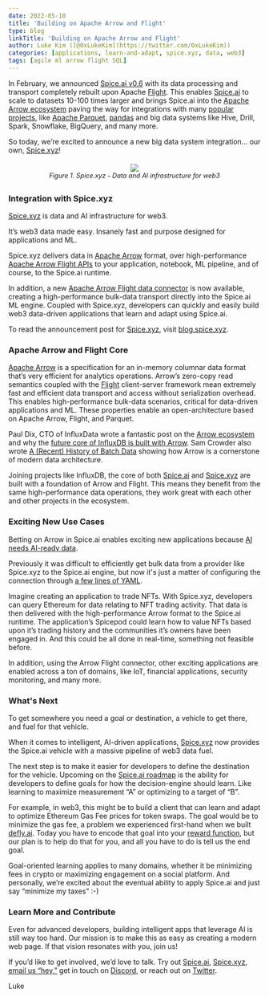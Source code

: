 ```yaml
---
date: 2022-05-10
title: 'Building on Apache Arrow and Flight'
type: blog
linkTitle: 'Building on Apache Arrow and Flight'
author: Luke Kim ([@0xLukeKim](https://twitter.com/0xLukeKim))
categories: [applications, learn-and-adapt, spice.xyz, data, web3]
tags: [agile ml arrow flight SQL]
---
```


In February, we announced [Spice.ai v0.6](https://blog.spiceai.org/posts/2022/02/08/announcing-the-release-of-spice.ai-v0.6-alpha/) with its data processing and transport completely rebuilt upon Apache [Flight](https://arrow.apache.org/blog/2019/10/13/introducing-arrow-flight/). This enables [Spice.ai](https://spiceai.org) to scale to datasets 10-100 times larger and brings Spice.ai into the [Apache Arrow ecosystem](https://arrow.apache.org/) paving the way for integrations with many [popular projects](https://arrow.apache.org/powered_by/), like [Apache Parquet](https://parquet.apache.org/), [pandas](https://pandas.pydata.org/) and big data systems like Hive, Drill, Spark, Snowflake, BigQuery, and many more.

So today, we’re excited to announce a new big data system integration… our own, [Spice.xyz](https://spice.xyz)!

<div style="display: flex; justify-content: center; padding: 5px;">
  <div style="display: flex; flex-direction: column;">
    <img style="max-width: 600px; margin: auto" src="https://user-images.githubusercontent.com/80174/167584679-115c26ff-74ea-48b7-9c26-4bd4feae2afa.jpg" />
	<div style="font-size: 0.8rem; font-style: italic;">Figure 1. Spice.xyz - Data and AI infrastructure for web3</div>
  </div>
</div>

### Integration with Spice.xyz

[Spice.xyz](https://spice.xyz) is data and AI infrastructure for web3.

It’s web3 data made easy. Insanely fast and purpose designed for applications and ML.

Spice.xyz delivers data in [Apache Arrow](https://arrow.apache.org/) format, over high-performance [Apache Arrow Flight APIs](https://arrow.apache.org/blog/2019/10/13/introducing-arrow-flight/) to your application, notebook, ML pipeline, and of course, to the Spice.ai runtime.

In addition, a new [Apache Arrow Flight data connector](https://https://github.com/spiceai/data-components-contrib/tree/trunk/dataconnectors/arrow-flight) is now available, creating a high-performance bulk-data transport directly into the Spice.ai ML engine. Coupled with Spice.xyz, developers can quickly and easily build web3 data-driven applications that learn and adapt using Spice.ai.

To read the announcement post for [Spice.xyz](https://spice.xyz), visit [blog.spice.xyz](https://medium.com/spice-ai/announcing-spice-xyz-94323159cd2b).

### Apache Arrow and Flight Core

[Apache Arrow](https://arrow.apache.org/) is a specification for an in-memory columnar data format that’s very efficient for analytics operations. Arrow’s zero-copy read semantics coupled with the [Flight](https://arrow.apache.org/blog/2019/10/13/introducing-arrow-flight/) client-server framework mean extremely fast and efficient data transport and access without serialization overhead. This enables high-performance bulk-data scenarios, critical for data-driven applications and ML. These properties enable an open-architecture based on Apache Arrow, Flight, and Parquet.

Paul Dix, CTO of InfluxData wrote a fantastic post on the [Arrow ecosystem](https://www.influxdata.com/blog/apache-arrow-parquet-flight-and-their-ecosystem-are-a-game-changer-for-olap/) and why the [future core of InfluxDB is built with Arrow](https://www.influxdata.com/blog/announcing-influxdb-iox/). Sam Crowder also wrote [A (Recent) History of Batch Data](https://cloudconstructed.substack.com/p/a-recent-history-of-batch-data?s=r) showing how Arrow is a cornerstone of modern data architecture.

Joining projects like InfluxDB, the core of both [Spice.ai](https://spiceai.org) and [Spice.xyz](https://spice.xyz) are built with a foundation of Arrow and Flight. This means they benefit from the same high-performance data operations, they work great with each other and other projects in the ecosystem.

### Exciting New Use Cases

Betting on Arrow in Spice.ai enables exciting new applications because [AI needs AI-ready data](https://blog.spiceai.org/posts/2021/12/05/ai-needs-ai-ready-data/).

Previously it was difficult to efficiently get bulk data from a provider like Spice.xyz to the Spice.ai engine, but now it's just a matter of configuring the connection through [a few lines of YAML](https://github.com/spiceai/data-components-contrib/blob/trunk/dataconnectors/flight/README.md).

Imagine creating an application to trade NFTs. With Spice.xyz, developers can query Ethereum for data relating to NFT trading activity. That data is then delivered with the high-performance Arrow format to the Spice.ai runtime. The application’s Spicepod could learn how to value NFTs based upon it’s trading history and the communities it’s owners have been engaged in. And this could be all done in real-time, something not feasible before.

In addition, using the Arrow Flight connector, other exciting applications are enabled across a ton of domains, like IoT, financial applications, security monitoring, and many more.

### What's Next

To get somewhere you need a goal or destination, a vehicle to get there, and fuel for that vehicle.

When it comes to intelligent, AI-driven applications, [Spice.xyz](https://spice.xyz) now provides the Spice.ai vehicle with a massive pipeline of web3 data fuel.

The next step is to make it easier for developers to define the destination for the vehicle. Upcoming on the [Spice.ai roadmap](https://github.com/spiceai/spiceai/blob/trunk/docs/ROADMAP.md) is the ability for developers to define goals for how the decision-engine should learn. Like learning to maximize measurement “A” or optimizing to a target of “B”.

For example, in web3, this might be to build a client that can learn and adapt to optimize Ethereum Gas Fee prices for token swaps. The goal would be to minimize the gas fee, a problem we experienced first-hand when we built [defly.ai](https://defly.ai). Today you have to encode that goal into your [reward function](https://docs.spiceai.org/concepts/rewards/), but our plan is to help do that for you, and all you have to do is tell us the end goal.

Goal-oriented learning applies to many domains, whether it be minimizing fees in crypto or maximizing engagement on a social platform. And personally, we’re excited about the eventual ability to apply Spice.ai and just say “minimize my taxes” :-)

### Learn More and Contribute

Even for advanced developers, building intelligent apps that leverage AI is still way too hard. Our mission is to make this as easy as creating a modern web page. If that vision resonates with you, join us!

If you’d like to get involved, we’d love to talk. Try out [Spice.ai](http://Spice.ai), [Spice.xyz](https://spice.xyz), [email us “hey,”](mailto:hey@spiceai.io?subject=hey) get in touch on [Discord](https://discord.gg/kZnTfneP5u), or reach out on [Twitter](https://twitter.com/spiceaihq).

Luke
